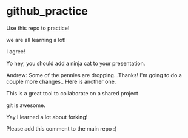 # github_practice

Use this repo to practice!

we are all learning a lot!

I agree! 

Yo hey, you should add a ninja cat to your presentation.

Andrew:  Some of the pennies are dropping...Thanks!
I'm going to do a couple more changes..
Here is another one.

This is a great tool to collaborate on a shared project 

git is awesome.

Yay I learned a lot about forking!

Please add this comment to the main repo :)